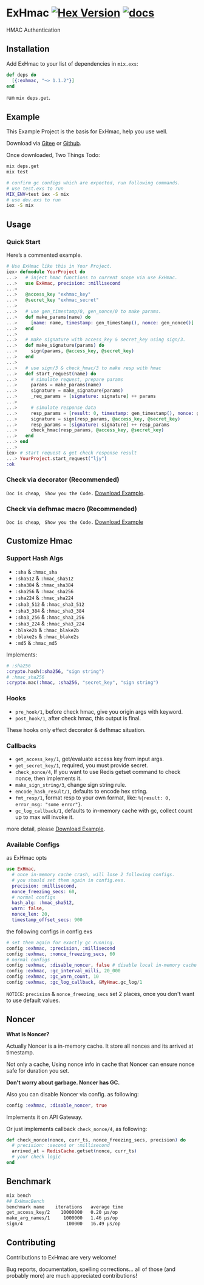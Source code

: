 # ExHmac  [![Hex Version](https://img.shields.io/hexpm/v/exhmac.svg)](https://hex.pm/packages/exhmac) [![docs](https://img.shields.io/badge/docs-hexpm-blue.svg)](https://hexdocs.pm/exhmac/)
HMAC Authentication
## Installation
Add ExHmac to your list of dependencies in `mix.exs`:
```elixir
def deps do
  [{:exhmac, "~> 1.1.2"}]
end
```
run `mix deps.get`.
## Example
This Example Project is the basis for ExHmac, help you use well. 

Download via [Gitee](https://gitee.com/lizhaochao/exhmac_example) or [Github](https://github.com/lizhaochao/exhmac_example).

Once downloaded, Two Things Todo: 

```bash
mix deps.get
mix test
```
```bash
# confirm gc configs which are expected, run following commands.
# use test.exs to run
MIX_ENV=test iex -S mix
# use dev.exs to run
iex -S mix
```
## Usage
### Quick Start
Here’s a commented example.
```elixir
# Use ExHmac like this in Your Project.
iex> defmodule YourProject do
...>   # inject hmac functions to current scope via use ExHmac.
...>   use ExHmac, precision: :millisecond
...>
...>   @access_key "exhmac_key"
...>   @secret_key "exhmac_secret"
...>
...>   # use gen_timestamp/0, gen_nonce/0 to make params.
...>   def make_params(name) do
...>     [name: name, timestamp: gen_timestamp(), nonce: gen_nonce()]
...>   end
...>
...>   # make signature with access_key & secret_key using sign/3.
...>   def make_signature(params) do
...>     sign(params, @access_key, @secret_key)
...>   end
...>
...>   # use sign/3 & check_hmac/3 to make resp with hmac
...>   def start_request(name) do
...>     # simulate request, prepare params
...>     params = make_params(name)
...>     signature = make_signature(params)
...>     _req_params = [signature: signature] ++ params
...>
...>     # simulate response data
...>     resp_params = [result: 0, timestamp: gen_timestamp(), nonce: gen_nonce()]
...>     signature = sign(resp_params, @access_key, @secret_key)
...>     resp_params = [signature: signature] ++ resp_params
...>     check_hmac(resp_params, @access_key, @secret_key)
...>   end
...> end
...>
iex> # start request & get check response result
...> YourProject.start_request("ljy")
:ok
```
### Check via decorator (Recommended)
`Doc is cheap`, ` Show you the Code.` [Download Example](#example).

### Check via defhmac macro (Recommended)
`Doc is cheap`, ` Show you the Code.` [Download Example](#example)

## Customize Hmac
### Support Hash Algs
- `:sha` & `:hmac_sha`
- `:sha512` & `:hmac_sha512`
- `:sha384` & `:hmac_sha384`
- `:sha256` & `:hmac_sha256`
- `:sha224` & `:hmac_sha224`
- `:sha3_512` & `:hmac_sha3_512`
- `:sha3_384` & `:hmac_sha3_384`
- `:sha3_256` & `:hmac_sha3_256`
- `:sha3_224` & `:hmac_sha3_224`
- `:blake2b` & `:hmac_blake2b`
- `:blake2s` & `:hmac_blake2s`
- `:md5` & `:hmac_md5`

Implements:
```elixir
# :sha256
:crypto.hash(:sha256, "sign string")
# :hmac_sha256
:crypto.mac(:hmac, :sha256, "secret_key", "sign string")
```

### Hooks
- `pre_hook/1`, before check hmac, give you origin args with keyword.
- `post_hook/1`, after check hmac, this output is final.

These hooks only effect decorator & defhmac situation.

### Callbacks
- `get_access_key/1`, get/evaluate access key from input args.
- `get_secret_key/1`, required, you must provide secret.
- `check_nonce/4`, If you want to use Redis getset command to check nonce, then implements it.
- `make_sign_string/3`, change sign string rule.
- `encode_hash_result/1`, defaults to encode hex string.
- `fmt_resp/1`, format resp to your own format, like: `%{result: 0, error_msg: "some error"}`.
- `gc_log_callback/1`, defaults to in-memory cache with gc, collect count up to max will invoke it.

more detail, please [Download Example](#example).

### Available Configs
as ExHmac opts
```elixir
use ExHmac,
  # once in-memory cache crash, will lose 2 following configs.
  # you should set them again in config.exs.
  precision: :millisecond,
  nonce_freezing_secs: 60,
  # normal configs
  hash_alg: :hmac_sha512,
  warn: false,
  nonce_len: 20,
  timestamp_offset_secs: 900
```
the following configs in config.exs
```elixir
# set them again for exactly gc running.
config :exhmac, :precision, :millisecond
config :exhmac, :nonce_freezing_secs, 60
# normal configs
config :exhmac, :disable_noncer, false # disable local in-memory cache
config :exhmac, :gc_interval_milli, 20_000
config :exhmac, :gc_warn_count, 10
config :exhmac, :gc_log_callback, &MyHmac.gc_log/1
```
`NOTICE`: `precision` & `nonce_freezing_secs` set 2 places, once you don't want to use default values.
## Noncer
**What Is Noncer?**

Actually Noncer is a in-memory cache. It store all nonces and its arrived at timestamp. 

Not only a cache, Using nonce info in cache that Noncer can ensure nonce safe for duration you set.

**Don't worry about garbage. Noncer has GC.**

Also you can disable Noncer via config. as following:
```elixir
config :exhmac, :disable_noncer, true
```
Implements it on API Gateway.

Or just implements callback `check_nonce/4`, as following:

```elixir
def check_nonce(nonce, curr_ts, nonce_freezing_secs, precision) do
  # precision: :second or :millisecond
  arrived_at = RedisCache.getset(nonce, curr_ts)
  # your check logic
end
```
## Benchmark
```bash
mix bench
## ExHmacBench
benchmark name    iterations   average time 
get_access_key/2    10000000   0.20 µs/op
make_arg_names/1     1000000   1.46 µs/op
sign/4                100000   16.49 µs/op
```

## Contributing
Contributions to ExHmac are very welcome!

Bug reports, documentation, spelling corrections... all of those (and probably more) are much appreciated contributions!

